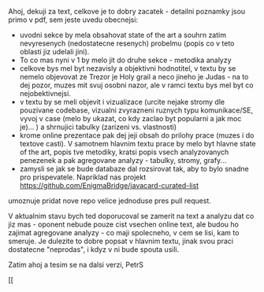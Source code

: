 Ahoj,
dekuji za text, celkove je to dobry zacatek - detailni poznamky jsou 
primo v pdf, sem jeste uvedu obecnejsi:
- uvodni sekce by mela obsahovat state of the art a souhrn zatim 
nevyresenych (nedostatecne resenych) probelmu (popis co v teto oblasti 
jiz udelali jini).
- To co mas nyni v 1 by melo jit do druhe sekce - metodika analyzy
- celkove bys mel byt nezavisly a objektivni hodnotitel, v textu by se 
nemelo objevovat ze Trezor je Holy grail a neco jineho je Judas - na to 
dej pozor, muzes mit svuj osobni nazor, ale v ramci textu bys mel byt co 
nejobektivnejsi.
- v textu by se meli objevit i vizualizace (urcite nejake stromy dle 
pouzivane codebase, vizualni zvyrazneni ruznych typu komunikace/SE, 
vyvoj v case (melo by ukazat, co kdy zaclao byt popularni a jak moc 
je)... ) a shrnujici tabulky (zarizeni vs. vlastnosti)
- krome online prezentace pak dej jeji obsah do prilohy prace (muzes i 
do textove casti). V samotnem hlavnim textu prace by melo byt hlavne 
state of the art, popis tve metodiky, kratsi popis vsech analyzovanych 
penezenek a pak agregovane analyzy - tabulky, stromy, grafy...
- zamysli se jak se bude databaze dal rozsirovat tak, aby to bylo snadne 
pro prispevatele. Napriklad nas projekt 
https://github.com/EnigmaBridge/javacard-curated-list

umoznuje pridat 
nove repo velice jednoduse pres pull request.


V aktualnim stavu bych ted doporucoval se zamerit na text a analyzu dat 
co jiz mas - oponent nebude pouze cist vsechen online text, ale budou ho 
zajimat agregovane analyzy - co maji spolecneho, v cem se lisi, kam to 
smeruje. Je dulezite to dobre popsat v hlavnim textu, jinak svou praci 
dostatecne "neprodas", i kdyz v ni bude spouta usili.

Zatim ahoj a tesim se na dalsi verzi,
PetrS

[[

